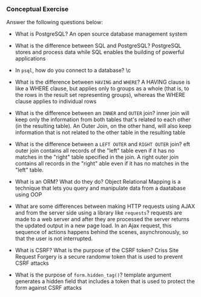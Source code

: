 ### Conceptual Exercise

Answer the following questions below:

- What is PostgreSQL?
  An open source database management system

- What is the difference between SQL and PostgreSQL?
  PostgreSQL stores and process data while SQL enables the building of powerful applications

- In `psql`, how do you connect to a database?
  \c
- What is the difference between `HAVING` and `WHERE`?
  A HAVING clause is like a WHERE clause, but applies only to groups as a whole (that is, to the rows in the result set representing groups), whereas the WHERE clause applies to individual rows

- What is the difference between an `INNER` and `OUTER` join?
    inner join will keep only the information from both tables that's related to each other (in the resulting table). An Outer Join, on the other hand, will also keep information that is not related to the other table in the resulting table

- What is the difference between a `LEFT OUTER` and `RIGHT OUTER` join?
    eft outer join contains all records of the "left" table even if it has no matches in the "right" table specified in the join. A right outer join contains all records in the "right" able even if it has no matches in the "left" table. 

- What is an ORM? What do they do?
  Object Relational Mapping is a technique that lets you query and manipulate data from a daatabase using OOP

- What are some differences between making HTTP requests using AJAX 
  and from the server side using a library like `requests`?
  requests are made to a web server and after they are processed the server returns the updated output in a new page load. In an Ajax request, this sequence of actions happens behind the scenes, asynchronously, so that the user is not interrupted.

- What is CSRF? What is the purpose of the CSRF token?
    Criss Site Request Forgery is a secure randomw token that is used to prevent CSRF attacks

- What is the purpose of `form.hidden_tag()`?
    template argument generates a hidden field that includes a token that is used to protect the form against CSRF attacks